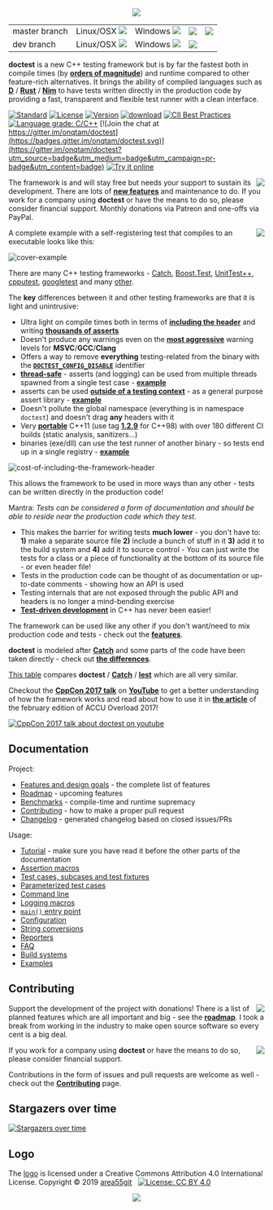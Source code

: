 <p align="center"><img src="scripts/data/logo/logo_1.svg"></p>
<b>
<table>
    <tr>
        <td>
            master branch
        </td>
        <td>
            Linux/OSX <a href="https://travis-ci.org/onqtam/doctest"><img src="https://travis-ci.org/onqtam/doctest.svg?branch=master"></a>
        </td>
        <td>
            Windows <a href="https://ci.appveyor.com/project/onqtam/doctest/branch/master"><img src="https://ci.appveyor.com/api/projects/status/j89qxtahyw1dp4gd/branch/master?svg=true"></a>
        </td>
        <td>
            <a href="https://coveralls.io/github/onqtam/doctest?branch=master"><img src="https://coveralls.io/repos/github/onqtam/doctest/badge.svg?branch=master"></a>
        </td>
        <td>
            <a href="https://scan.coverity.com/projects/onqtam-doctest"><img src="https://scan.coverity.com/projects/7865/badge.svg"></a>
        </td>
    </tr>
    <tr>
        <td>
            dev branch
        </td>
        <td>
            Linux/OSX <a href="https://travis-ci.org/onqtam/doctest"><img src="https://travis-ci.org/onqtam/doctest.svg?branch=dev"></a>
        </td>
        <td>
            Windows <a href="https://ci.appveyor.com/project/onqtam/doctest/branch/dev"><img src="https://ci.appveyor.com/api/projects/status/j89qxtahyw1dp4gd/branch/dev?svg=true"></a>
        </td>
        <td>
            <a href="https://coveralls.io/github/onqtam/doctest?branch=dev"><img src="https://coveralls.io/repos/github/onqtam/doctest/badge.svg?branch=dev"></a>
        </td>
        <td>
        </td>
    </tr>
</table>
</b>

**doctest** is a new C++ testing framework but is by far the fastest both in compile times (by [**orders of magnitude**](doc/markdown/benchmarks.md)) and runtime compared to other feature-rich alternatives. It brings the ability of compiled languages such as [**D**](https://dlang.org/spec/unittest.html) / [**Rust**](https://doc.rust-lang.org/book/second-edition/ch11-00-testing.html) / [**Nim**](https://nim-lang.org/docs/unittest.html) to have tests written directly in the production code by providing a fast, transparent and flexible test runner with a clean interface.

[![Standard](https://img.shields.io/badge/c%2B%2B-11/14/17/20-blue.svg)](https://en.wikipedia.org/wiki/C%2B%2B#Standardization)
[![License](https://img.shields.io/badge/license-MIT-blue.svg)](https://opensource.org/licenses/MIT)
[![Version](https://badge.fury.io/gh/onqtam%2Fdoctest.svg)](https://github.com/onqtam/doctest/releases)
[![download](https://img.shields.io/badge/download%20%20-link-blue.svg)](https://raw.githubusercontent.com/onqtam/doctest/master/doctest/doctest.h)
[![CII Best Practices](https://bestpractices.coreinfrastructure.org/projects/503/badge)](https://bestpractices.coreinfrastructure.org/projects/503)
[![Language grade: C/C++](https://img.shields.io/lgtm/grade/cpp/g/onqtam/doctest.svg)](https://lgtm.com/projects/g/onqtam/doctest/context:cpp)
[![Join the chat at https://gitter.im/onqtam/doctest](https://badges.gitter.im/onqtam/doctest.svg)](https://gitter.im/onqtam/doctest?utm_source=badge&utm_medium=badge&utm_campaign=pr-badge&utm_content=badge)
[![Try it online](https://img.shields.io/badge/try%20it-online-orange.svg)](https://wandbox.org/permlink/cSNITptGIf1c0jrg)
<!--
[![Language](https://img.shields.io/badge/language-C++-blue.svg)](https://isocpp.org/)
[![documentation](https://img.shields.io/badge/documentation%20%20-online-blue.svg)](https://github.com/onqtam/doctest/blob/master/doc/markdown/readme.md#reference)
-->

[<img src="https://cloud.githubusercontent.com/assets/8225057/5990484/70413560-a9ab-11e4-8942-1a63607c0b00.png" align="right">](http://www.patreon.com/onqtam)

The framework is and will stay free but needs your support to sustain its development. There are lots of <a href="doc/markdown/roadmap.md"><b>new features</b></a> and maintenance to do. If you work for a company using **doctest** or have the means to do so, please consider financial support. Monthly donations via Patreon and one-offs via PayPal.

[<img src="https://www.paypalobjects.com/en_US/i/btn/btn_donate_LG.gif" align="right">](https://www.paypal.me/onqtam/10)

A complete example with a self-registering test that compiles to an executable looks like this:

![cover-example](scripts/data/using_doctest_888px_wide.gif)

There are many C++ testing frameworks - [Catch](https://github.com/catchorg/Catch2), [Boost.Test](http://www.boost.org/doc/libs/1_64_0/libs/test/doc/html/index.html), [UnitTest++](https://github.com/unittest-cpp/unittest-cpp), [cpputest](https://github.com/cpputest/cpputest), [googletest](https://github.com/google/googletest) and many [other](https://en.wikipedia.org/wiki/List_of_unit_testing_frameworks#C.2B.2B).

The **key** differences between it and other testing frameworks are that it is light and unintrusive:
- Ultra light on compile times both in terms of [**including the header**](doc/markdown/benchmarks.md#cost-of-including-the-header) and writing [**thousands of asserts**](doc/markdown/benchmarks.md#cost-of-an-assertion-macro)
- Doesn't produce any warnings even on the [**most aggressive**](scripts/cmake/common.cmake#L84) warning levels for **MSVC**/**GCC**/**Clang**
- Offers a way to remove **everything** testing-related from the binary with the [**```DOCTEST_CONFIG_DISABLE```**](doc/markdown/configuration.md#doctest_config_disable) identifier
- [**thread-safe**](doc/markdown/faq.md#is-doctest-thread-aware) - asserts (and logging) can be used from multiple threads spawned from a single test case - [**example**](examples/all_features/concurrency.cpp)
- asserts can be used [**outside of a testing context**](doc/markdown/assertions.md#using-asserts-out-of-a-testing-context) - as a general purpose assert library - [**example**](examples/all_features/asserts_used_outside_of_tests.cpp)
- Doesn't pollute the global namespace (everything is in namespace ```doctest```) and doesn't drag **any** headers with it
- Very [**portable**](doc/markdown/features.md#extremely-portable) C++11 (use tag [**1.2.9**](https://github.com/onqtam/doctest/tree/1.2.9) for C++98) with over 180 different CI builds (static analysis, sanitizers...)
- binaries (exe/dll) can use the test runner of another binary - so tests end up in a single registry - [**example**](examples/executable_dll_and_plugin/)

![cost-of-including-the-framework-header](scripts/data/benchmarks/header.png)

This allows the framework to be used in more ways than any other - tests can be written directly in the production code!

Mantra: *Tests can be considered a form of documentation and should be able to reside near the production code which they test.*

- This makes the barrier for writing tests **much lower** - you don't have to: **1)** make a separate source file **2)** include a bunch of stuff in it **3)** add it to the build system and **4)** add it to source control - You can just write the tests for a class or a piece of functionality at the bottom of its source file - or even header file!
- Tests in the production code can be thought of as documentation or up-to-date comments - showing how an API is used
- Testing internals that are not exposed through the public API and headers is no longer a mind-bending exercise
- [**Test-driven development**](https://en.wikipedia.org/wiki/Test-driven_development) in C++ has never been easier!

The framework can be used like any other if you don't want/need to mix production code and tests - check out the [**features**](doc/markdown/features.md).

**doctest** is modeled after [**Catch**](https://github.com/catchorg/Catch2) and some parts of the code have been taken directly - check out [**the differences**](doc/markdown/faq.md#how-is-doctest-different-from-catch).

[This table](https://github.com/martinmoene/catch-lest-other-comparison) compares **doctest** / [**Catch**](https://github.com/catchorg/Catch2) / [**lest**](https://github.com/martinmoene/lest) which are all very similar.

Checkout the [**CppCon 2017 talk**](https://cppcon2017.sched.com/event/BgsI/mix-tests-and-production-code-with-doctest-implementing-and-using-the-fastest-modern-c-testing-framework) on [**YouTube**](https://www.youtube.com/watch?v=eH1CxEC29l8) to get a better understanding of how the framework works and read about how to use it in [**the article**](https://accu.org/var/uploads/journals/Overload137.pdf) of the february edition of ACCU Overload 2017!

[![CppCon 2017 talk about doctest on youtube](scripts/data/youtube-cppcon-talk-thumbnail.png)](https://www.youtube.com/watch?v=eH1CxEC29l8)

Documentation
-------------

Project:

- [Features and design goals](doc/markdown/features.md) - the complete list of features
- [Roadmap](doc/markdown/roadmap.md) - upcoming features
- [Benchmarks](doc/markdown/benchmarks.md) - compile-time and runtime supremacy
- [Contributing](CONTRIBUTING.md) - how to make a proper pull request
- [Changelog](CHANGELOG.md) - generated changelog based on closed issues/PRs

Usage:

- [Tutorial](doc/markdown/tutorial.md) - make sure you have read it before the other parts of the documentation
- [Assertion macros](doc/markdown/assertions.md)
- [Test cases, subcases and test fixtures](doc/markdown/testcases.md)
- [Parameterized test cases](doc/markdown/parameterized-tests.md)
- [Command line](doc/markdown/commandline.md)
- [Logging macros](doc/markdown/logging.md)
- [```main()``` entry point](doc/markdown/main.md)
- [Configuration](doc/markdown/configuration.md)
- [String conversions](doc/markdown/stringification.md)
- [Reporters](doc/markdown/reporters.md)
- [FAQ](doc/markdown/faq.md)
- [Build systems](doc/markdown/build-systems.md)
- [Examples](examples)

Contributing
------------

[<img src="https://cloud.githubusercontent.com/assets/8225057/5990484/70413560-a9ab-11e4-8942-1a63607c0b00.png" align="right">](http://www.patreon.com/onqtam)

Support the development of the project with donations! There is a list of planned features which are all important and big - see the [**roadmap**](doc/markdown/roadmap.md). I took a break from working in the industry to make open source software so every cent is a big deal.

[<img src="https://www.paypalobjects.com/en_US/i/btn/btn_donate_LG.gif" align="right">](https://www.paypal.me/onqtam/10)

If you work for a company using **doctest** or have the means to do so, please consider financial support.

Contributions in the form of issues and pull requests are welcome as well - check out the [**Contributing**](CONTRIBUTING.md) page.

Stargazers over time
------------

[![Stargazers over time](https://starcharts.herokuapp.com/onqtam/doctest.svg)](https://starcharts.herokuapp.com/onqtam/doctest)

Logo
------------

The [logo](scripts/data/logo) is licensed under a Creative Commons Attribution 4.0 International License. Copyright &copy; 2019 [area55git](https://github.com/area55git) &nbsp; [![License: CC BY 4.0](https://licensebuttons.net/l/by/4.0/80x15.png)](https://creativecommons.org/licenses/by/4.0/)

<p align="center"><img src="scripts/data/logo/icon_2.svg"></p>
